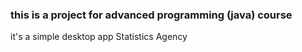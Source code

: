 <h3>this is a project for advanced programming (java) course</h3>
it's a simple desktop app Statistics Agency
